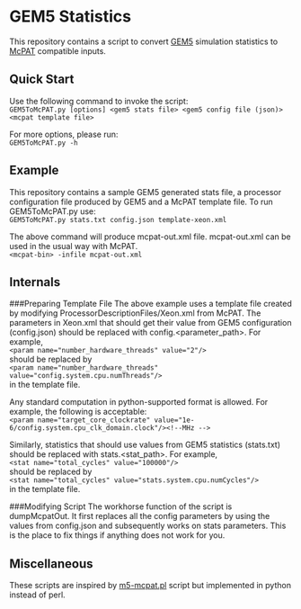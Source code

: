 GEM5 Statistics
=====

This repository contains a script to convert [GEM5][gem5] simulation statistics to [McPAT][mcpat] compatible inputs.

[gem5]: http://www.gem5.org/Main_Page
[mcpat]: http://www.hpl.hp.com/research/mcpat


Quick Start
----------

Use the following command to invoke the script:  
`GEM5ToMcPAT.py [options] <gem5 stats file> <gem5 config file (json)> <mcpat template file>`


For more options, please run:  
`GEM5ToMcPAT.py -h`

Example
----------
This repository contains a sample GEM5 generated stats file, a processor
configuration file produced by GEM5 and a McPAT template file. To run
GEM5ToMcPAT.py use:  
`GEM5ToMcPAT.py stats.txt config.json template-xeon.xml`

The above command will produce mcpat-out.xml file. mcpat-out.xml can be used in the usual
way with McPAT.  
`<mcpat-bin> -infile mcpat-out.xml`

Internals
----------
###Preparing Template File
The above example uses a template file created by modifying
ProcessorDescriptionFiles/Xeon.xml from McPAT. The parameters in Xeon.xml that
should get their value from GEM5 configuration (config.json) should be
replaced with config.<parameter_path>. For example,  
`<param name="number_hardware_threads" value="2"/>`  
should be replaced by  
`<param name="number_hardware_threads" value="config.system.cpu.numThreads"/>`  
in the template file.

Any standard computation in python-supported format is allowed. For example, the
following is acceptable:  
`<param name="target_core_clockrate" value="1e-6/config.system.cpu_clk_domain.clock"/><!--MHz -->`  

Similarly, statistics that should use values from GEM5 statistics
(stats.txt) should be replaced with stats.<stat\_path>. For example,  
`<stat name="total_cycles" value="100000"/>`  
should be replaced by  
`<stat name="total_cycles" value="stats.system.cpu.numCycles"/>`  
in the template file.

###Modifying Script 
The workhorse function of the script is dumpMcpatOut. It first replaces all the
config parameters by using the values from config.json and subsequently works on
stats parameters. This is the place to fix things if anything does not work for
you.


Miscellaneous
--------
These scripts are inspired by [m5-mcpat.pl][sicsa] script but implemented in python instead of perl.

[sicsa]: https://www.cl.cam.ac.uk/~acr31/sicsa/
